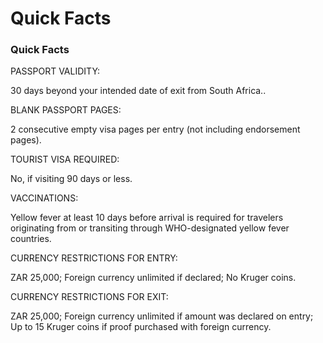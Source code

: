 # Quick Facts

### Quick Facts

PASSPORT VALIDITY:

30 days beyond your intended date of exit from South Africa..

BLANK PASSPORT PAGES:

2 consecutive empty visa pages per entry (not including endorsement pages).

TOURIST VISA REQUIRED:

No, if visiting 90 days or less.

VACCINATIONS:

Yellow fever at least 10 days before arrival is required for travelers originating from or transiting through WHO-designated yellow fever countries.

CURRENCY RESTRICTIONS FOR ENTRY:

ZAR 25,000; Foreign currency unlimited if declared; No Kruger coins.

CURRENCY RESTRICTIONS FOR EXIT:

ZAR 25,000; Foreign currency unlimited if amount was declared on entry; Up to 15 Kruger coins if proof purchased with foreign currency.